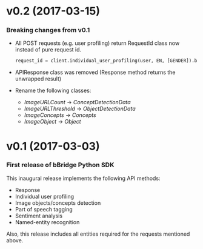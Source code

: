 # v0.2 (2017-03-15)

### Breaking changes from v0.1

* All POST requests (e.g. user profiling) return RequestId class now instead of pure request id.
  ```python
  request_id = client.individual_user_profiling(user, EN, [GENDER]).body.request_id
  ```

* APIResponse class was removed (Response method returns the unwrapped result)

* Rename the following classes:
    * *ImageURLCount* → *ConceptDetectionData*
    * *ImageURLThreshold* → *ObjectDetectionData*
    * *ImageConcepts* → *Concepts*
    * *ImageObject* → *Object*


# v0.1 (2017-03-03)

### First release of bBridge Python SDK

This inaugural release implements the following API methods:

* Response
* Individual user profiling
* Image objects/concepts detection
* Part of speech tagging
* Sentiment analysis
* Named-entity recognition

Also, this release includes all entities required for the requests mentioned above.